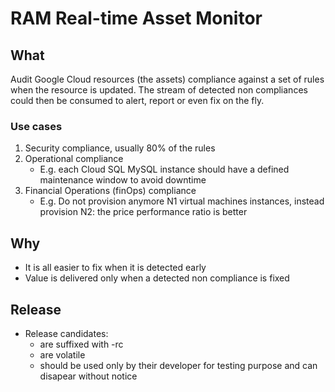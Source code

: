 # RAM Real-time Asset Monitor

## What

Audit Google Cloud resources (the assets) compliance against a set of rules when the resource is updated. The stream of detected non compliances could then be consumed to alert, report or even fix on the fly.

### Use cases

1. Security compliance, usually 80% of the rules
2. Operational compliance
   - E.g. each Cloud SQL MySQL instance should have a defined maintenance window to avoid downtime
3. Financial Operations (finOps) compliance
   - E.g. Do not provision anymore N1 virtual machines instances, instead provision N2: the price performance ratio is better

## Why

- It is all easier to fix when it is detected early
- Value is delivered only when a detected non compliance is fixed

## Release

- Release candidates:
  - are suffixed with -rc
  - are volatile
  - should be used only by their developer for testing purpose and can disapear without notice

